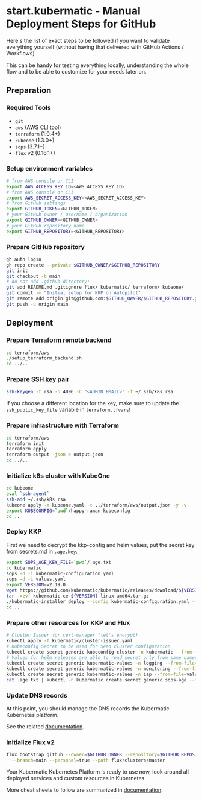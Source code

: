 # start.kubermatic - Manual Deployment Steps for GitHub

Here's the list of exact steps to be followed if you want to validate everything yourself
(without having that delivered with GitHub Actions / Workflows).

This can be handy for testing everything locally, understanding the whole flow and to be able to customize
for your needs later on.

## Preparation

### Required Tools

 * `git`
 * `aws` (AWS CLI tool)
 * `terraform` (1.0.4+)
 * `kubeone` (1.3.0+)
 * `sops` (3.7.1+)
 * `flux` v2 (0.16.1+)

### Setup environment variables

```bash
# from AWS console or CLI
export AWS_ACCESS_KEY_ID=<AWS_ACCESS_KEY_ID>
# from AWS console or CLI      
export AWS_SECRET_ACCESS_KEY=<AWS_SECRET_ACCESS_KEY>
# from GitHub settings
export GITHUB_TOKEN=<GITHUB_TOKEN>
# your GitHub owner / username / organization
export GITHUB_OWNER=<GITHUB_OWNER>
# your GitHub repository name
export GITHUB_REPOSITORY=<GITHUB_REPOSITORY>
```

### Prepare GitHub repository

```bash
gh auth login
gh repo create --private $GITHUB_OWNER/$GITHUB_REPOSITORY
git init
git checkout -b main
# do not add .github directory!
git add README.md .gitignore flux/ kubermatic/ terraform/ kubeone/
git commit -m "Initial setup for KKP on Autopilot"
git remote add origin git@github.com:$GITHUB_OWNER/$GITHUB_REPOSITORY.git
git push -u origin main
```

## Deployment
### Prepare Terraform remote backend

```bash
cd terraform/aws
./setup_terraform_backend.sh
cd ../..
```

### Prepare SSH key pair

```bash
ssh-keygen -t rsa -b 4096 -C "<ADMIN_EMAIL>" -f ~/.ssh/k8s_rsa
```

If you choose a different location for the key, make sure to update the `ssh_public_key_file` variable in `terraform.tfvars`!

### Prepare infrastructure with Terraform

```bash
cd terraform/aws
terraform init
terraform apply
terraform output -json > output.json
cd ../..
```

### Initialize k8s cluster with KubeOne

```bash
cd kubeone
eval `ssh-agent`
ssh-add ~/.ssh/k8s_rsa
kubeone apply -m kubeone.yaml -t ../terraform/aws/output.json -y -v
export KUBECONFIG=`pwd`/happy-raman-kubeconfig
cd ..
```

### Deploy KKP

First we need to decrypt the kkp-config and helm values, put the secret key from secrets.md in `.age.key`.

```bash
export SOPS_AGE_KEY_FILE=`pwd`/.age.txt
cd kubermatic
sops -d -i kubermatic-configuration.yaml
sops -d -i values.yaml
export VERSION=v2.19.0
wget https://github.com/kubermatic/kubermatic/releases/download/${VERSION}/kubermatic-ce-${VERSION}-linux-amd64.tar.gz
tar -xzvf kubermatic-ce-${VERSION}-linux-amd64.tar.gz
./kubermatic-installer deploy --config kubermatic-configuration.yaml --helm-values values.yaml --storageclass aws
cd ..
```

### Prepare other resources for KKP and Flux

```bash
# Cluster Issuer for cert-manager (let's encrypt)
kubectl apply -f kubermatic/cluster-issuer.yaml
# kubeconfig Secret to be used for Seed cluster configuration
kubectl create secret generic kubeconfig-cluster -n kubermatic --from-file=kubeconfig=`pwd`/kubeone/happy-raman-kubeconfig --dry-run=client -o yaml | kubectl apply -f -
# Values for helm releases are able to read secret only from same namespace so we need values in all NS
kubectl create secret generic kubermatic-values -n logging --from-file=values.yaml=`pwd`/kubermatic/values.yaml --dry-run=client -o yaml | kubectl apply -f -
kubectl create secret generic kubermatic-values -n monitoring --from-file=values.yaml=`pwd`/kubermatic/values.yaml --dry-run=client -o yaml | kubectl apply -f -
kubectl create secret generic kubermatic-values -n iap --from-file=values.yaml=`pwd`/kubermatic/values.yaml --dry-run=client -o yaml | kubectl apply -f -
cat .age.txt | kubectl -n kubermatic create secret generic sops-age --from-file=age.agekey=/dev/stdin --dry-run=client -o yaml | kubectl apply -f -
```

### Update DNS records

At this point, you should manage the DNS records the Kubermatic Kubernetes platform.

See the related [documentation](https://docs.kubermatic.com/kubermatic/master/guides/installation/install_kkp_ce/#create-dns-records).

### Initialize Flux v2

```bash
flux bootstrap github --owner=$GITHUB_OWNER --repository=$GITHUB_REPOSITORY \
  --branch=main --personal=true --path flux/clusters/master
```

Your Kubermatic Kubernetes Platform is ready to use now, look around
all deployed services and custom resources in Kubernetes.

More cheat sheets to follow are summarized in [documentation](https://docs.kubermatic.com/kubermatic/master/installation/start_kkp/cheat_sheets).
